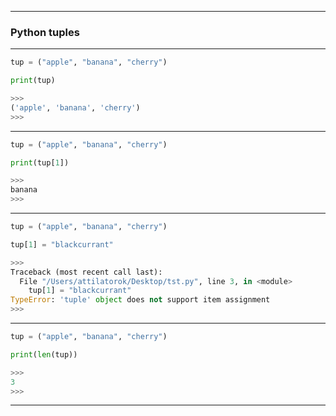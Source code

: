 
---

### Python tuples

---

```python
tup = ("apple", "banana", "cherry")

print(tup)

>>>
('apple', 'banana', 'cherry')
>>>
```

---

```python
tup = ("apple", "banana", "cherry")

print(tup[1])

>>>
banana
>>>
```

---

```python
tup = ("apple", "banana", "cherry")

tup[1] = "blackcurrant"

>>>
Traceback (most recent call last):
  File "/Users/attilatorok/Desktop/tst.py", line 3, in <module>
    tup[1] = "blackcurrant"
TypeError: 'tuple' object does not support item assignment
>>>
```

---

```python
tup = ("apple", "banana", "cherry")

print(len(tup))

>>>
3
>>>
```

---

